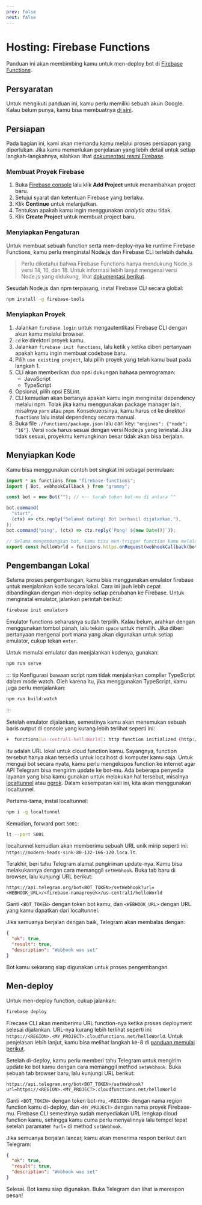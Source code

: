 ```yaml
---
prev: false
next: false
---
```


# Hosting: Firebase Functions

Panduan ini akan membimbing kamu untuk men-deploy bot di [Firebase Functions](https://firebase.google.com/docs/functions).

## Persyaratan

Untuk mengikuti panduan ini, kamu perlu memiliki sebuah akun Google.
Kalau belum punya, kamu bisa membuatnya [di sini](https://accounts.google.com/signup).

## Persiapan

Pada bagian ini, kami akan memandu kamu melalui proses persiapan yang diperlukan.
Jika kamu memerlukan penjelasan yang lebih detail untuk setiap langkah-langkahnya, silahkan lihat [dokumentasi resmi Firebase](https://firebase.google.com/docs/functions/get-started).

### Membuat Proyek Firebase

1. Buka [Firebase console](https://console.firebase.google.com/) lalu klik **Add Project** untuk menambahkan project baru.
2. Setujui syarat dan ketentuan Firebase yang berlaku.
3. Klik **Continue** untuk melanjutkan.
4. Tentukan apakah kamu ingin menggunakan _analytic_ atau tidak.
5. Klik **Create Project** untuk membuat project baru.

### Menyiapkan Pengaturan

Untuk membuat sebuah function serta men-deploy-nya ke runtime Firebase Functions, kamu perlu menginstal Node.js dan Firebase CLI terlebih dahulu.

> Perlu diketahui bahwa Firebase Functions hanya mendukung Node.js versi 14, 16, dan 18.
> Untuk informasi lebih lanjut mengenai versi Node.js yang didukung, lihat [dokumentasi berikut](https://firebase.google.com/docs/functions/manage-functions?gen=2nd#set-node.js).

Sesudah Node.js dan npm terpasang, instal Firebase CLI secara global:

```sh
npm install -g firebase-tools
```

### Menyiapkan Proyek

1. Jalankan `firebase login` untuk mengautentikasi Firebase CLI dengan akun kamu melalui browser.
2. `cd` ke direktori proyek kamu.
3. Jalankan `firebase init functions`, lalu ketik `y` ketika diberi pertanyaan apakah kamu ingin membuat codebase baru.
4. Pilih `use existing project`, lalu pilih proyek yang telah kamu buat pada langkah 1.
5. CLI akan memberikan dua opsi dukungan bahasa pemrograman:
   - JavaScript
   - TypeScript
6. Opsional, pilih opsi ESLint.
7. CLI kemudian akan bertanya apakah kamu ingin menginstal dependency melalui npm.
   Tolak jika kamu menggunakan package manager lain, misalnya `yarn` atau `pnpm`.
   Konsekuensinya, kamu harus `cd` ke direktori `functions` lalu instal dependency secara manual.
8. Buka file `./functions/package.json` lalu cari key: `"engines": {"node": "16"}`.
   Versi `node` harus sesuai dengan versi Node.js yang terinstal.
   Jika tidak sesuai, proyekmu kemungkinan besar tidak akan bisa berjalan.

## Menyiapkan Kode

Kamu bisa menggunakan contoh bot singkat ini sebagai permulaan:

```ts
import * as functions from "firebase-functions";
import { Bot, webhookCallback } from "grammy";

const bot = new Bot(""); // <-- taruh token bot-mu di antara ""

bot.command(
  "start",
  (ctx) => ctx.reply("Selamat datang! Bot berhasil dijalankan."),
);
bot.command("ping", (ctx) => ctx.reply(`Pong! ${new Date()}`));

// Selama mengembangkan bot, kamu bisa men-trigger function kamu melalui https://localhost/<firebase-namaproyek>/us-central1/helloWorld
export const helloWorld = functions.https.onRequest(webhookCallback(bot));
```

## Pengembangan Lokal

Selama proses pengembangan, kamu bisa menggunakan emulator firebase untuk menjalankan kode secara lokal.
Cara ini jauh lebih cepat dibandingkan dengan men-deploy setiap perubahan ke Firebase.
Untuk menginstal emulator, jalankan perintah berikut:

```sh
firebase init emulators
```

Emulator functions seharusnya sudah terpilih.
Kalau belum, arahkan dengan menggunakan tombol panah, lalu tekan `space` untuk memilih.
Jika diberi pertanyaan mengenai port mana yang akan digunakan untuk setiap emulator, cukup tekan `enter`.

Untuk memulai emulator dan menjalankan kodenya, gunakan:

```sh
npm run serve
```

::: tip
Konfigurasi bawaan script npm tidak menjalankan compiler TypeScript dalam mode watch.
Oleh karena itu, jika menggunakan TypeScript, kamu juga perlu menjalankan:

```sh
npm run build:watch
```

:::

Setelah emulator dijalankan, semestinya kamu akan menemukan sebuah baris output di console yang kurang lebih terlihat seperti ini:

```sh
+  functions[us-central1-helloWorld]: http function initialized (http://127.0.0.1:5001/<firebase-namaproyek>/us-central1/helloWorld).
```

Itu adalah URL lokal untuk cloud function kamu.
Sayangnya, function tersebut hanya akan tersedia untuk localhost di komputer kamu saja.
Untuk menguji bot secara nyata, kamu perlu mengekspos function ke internet agar API Telegram bisa mengirim update ke bot-mu.
Ada beberapa penyedia layanan yang bisa kamu gunakan untuk melakukan hal tersebut, misalnya [localtunnel](https://localtunnel.me) atau [ngrok](https://ngrok.com).
Dalam kesempatan kali ini, kita akan menggunakan localtunnel.

Pertama-tama, instal localtunnel:

```sh
npm i -g localtunnel
```

Kemudian, forward port `5001`:

```sh
lt --port 5001
```

localtunnel kemudian akan memberimu sebuah URL unik mirip seperti ini: `https://modern-heads-sink-80-132-166-120.loca.lt`.

Terakhir, beri tahu Telegram alamat pengiriman update-nya.
Kamu bisa melakukannya dengan cara memanggil `setWebhook`.
Buka tab baru di browser, lalu kunjungi URL berikut:

```text
https://api.telegram.org/bot<BOT_TOKEN>/setWebhook?url=<WEBHOOK_URL>/<firebase-namaproyek>/us-central1/helloWorld
```

Ganti `<BOT_TOKEN>` dengan token bot kamu, dan `<WEBHOOK_URL>` dengan URL yang kamu dapatkan dari localtunnel.

Jika semuanya berjalan dengan baik, Telegram akan membalas dengan:

```json
{
  "ok": true,
  "result": true,
  "description": "Webhook was set"
}
```

Bot kamu sekarang siap digunakan untuk proses pengembangan.

## Men-deploy

Untuk men-deploy function, cukup jalankan:

```sh
firebase deploy
```

Firecase CLI akan memberimu URL function-nya ketika proses deployment selesai dijalankan.
URL-nya kurang lebih terlihat seperti ini: `https://<REGION>.<MY_PROJECT>.cloudfunctions.net/helloWorld`.
Untuk penjelasan lebih lanjut, kamu bisa melihat langkah ke-8 di [panduan memulai berikut](https://firebase.google.com/docs/functions/get-started#deploy-functions-to-a-production-environment).

Setelah di-deploy, kamu perlu memberi tahu Telegram untuk mengirim update ke bot kamu dengan cara memanggil method `setWebhook`.
Buka sebuah tab browser baru, lalu kunjungi URL berikut:

```text
https://api.telegram.org/bot<BOT_TOKEN>/setWebhook?url=https://<REGION>.<MY_PROJECT>.cloudfunctions.net/helloWorld
```

Ganti `<BOT_TOKEN>` dengan token bot-mu, `<REGION>` dengan nama region function kamu di-deploy, dan `<MY_PROJECT>` dengan nama proyek Firebase-mu.
Firebase CLI semestinya sudah menyediakan URL lengkap cloud function kamu, sehingga kamu cuma perlu menyalinnya lalu tempel tepat setelah paramater `?url=` di method `setWebhook`.

Jika semuanya berjalan lancar, kamu akan menerima respon berikut dari Telegram:

```json
{
  "ok": true,
  "result": true,
  "description": "Webhook was set"
}
```

Selesai.
Bot kamu siap digunakan.
Buka Telegram dan lihat ia merespon pesan!
